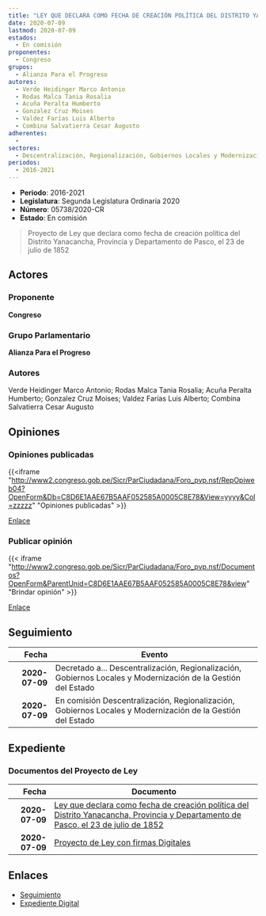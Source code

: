```yaml
---
title: "LEY QUE DECLARA COMO FECHA DE CREACIÓN POLÍTICA DEL DISTRITO YANACANCHA, PROVINCIA Y DEPARTAMENTO DE PASCO, EL 23 DE JULIO DE 1852"
date: 2020-07-09
lastmod: 2020-07-09
estados: 
  - En comisión
proponentes: 
  - Congreso
grupos: 
  - Alianza Para el Progreso
autores: 
  - Verde Heidinger Marco Antonio
  - Rodas Malca Tania Rosalia
  - Acuña Peralta Humberto
  - Gonzalez Cruz Moises
  - Valdez Farías Luis Alberto
  - Combina Salvatierra Cesar Augusto
adherentes: 
  - 
sectores: 
  - Descentralización, Regionalización, Gobiernos Locales y Modernización de la Gestión del Estado
periodos: 
  - 2016-2021
---
```


- **Periodo**: 2016-2021
- **Legislatura**: Segunda Legislatura Ordinaria 2020
- **Número**: 05738/2020-CR
- **Estado**: En comisión

> Proyecto de Ley que declara como fecha de creación política del Distrito Yanacancha, Provincia y Departamento de Pasco, el 23 de julio de 1852


## Actores

### Proponente

**Congreso**

### Grupo Parlamentario

**Alianza Para el Progreso**

### Autores

Verde Heidinger Marco Antonio; Rodas Malca Tania Rosalia; Acuña Peralta Humberto; Gonzalez Cruz Moises; Valdez Farías Luis Alberto; Combina Salvatierra Cesar Augusto


## Opiniones

### Opiniones publicadas

{{<iframe "http://www2.congreso.gob.pe/Sicr/ParCiudadana/Foro_pvp.nsf/RepOpiweb04?OpenForm&Db=C8D6E1AAE67B5AAF052585A0005C8E78&View=yyyy&Col=zzzzz" "Opiniones publicadas" >}}

[Enlace](http://www2.congreso.gob.pe/Sicr/ParCiudadana/Foro_pvp.nsf/RepOpiweb04?OpenForm&Db=C8D6E1AAE67B5AAF052585A0005C8E78&View=yyyy&Col=zzzzz)
### Publicar opinión

{{< iframe "http://www2.congreso.gob.pe/Sicr/ParCiudadana/Foro_pvp.nsf/Documentos?OpenForm&ParentUnid=C8D6E1AAE67B5AAF052585A0005C8E78&view" "Brindar opinión" >}}

[Enlace](http://www2.congreso.gob.pe/Sicr/ParCiudadana/Foro_pvp.nsf/Documentos?OpenForm&ParentUnid=C8D6E1AAE67B5AAF052585A0005C8E78&view)

## Seguimiento

| Fecha | Evento |
|------:|--------|
| **2020-07-09** | Decretado a... Descentralización, Regionalización, Gobiernos Locales y Modernización de la Gestión del Estado|
| **2020-07-09** | En comisión Descentralización, Regionalización, Gobiernos Locales y Modernización de la Gestión del Estado|


## Expediente


### Documentos del Proyecto de Ley

| Fecha | Documento |
|------:|--------|
| **2020-07-09** | [Ley que declara como fecha de creación política del Distrito Yanacancha, Provincia y Departamento de Pasco, el 23 de julio de 1852](http://www.leyes.congreso.gob.pe/Documentos/2016_2021/Proyectos_de_Ley_y_de_Resoluciones_Legislativas/PL05738_20200709.pdf) |
| **2020-07-09** | [Proyecto de Ley con firmas Digitales](http://www.leyes.congreso.gob.pe/Documentos/2016_2021/Proyectos_de_Ley_y_de_Resoluciones_Legislativas/Proyectos_Firmas_digitales/PL05738.pdf) |

## Enlaces 

- [Seguimiento](http://www2.congreso.gob.pe/Sicr/TraDocEstProc/CLProLey2016.nsf/f7fff46988ca05b1052578e100829cc7/097940a7f4a191b2052585a0006fa75b?OpenDocument)
- [Expediente Digital](http://www2.congreso.gob.pe/Sicr/TraDocEstProc/CLProLey2016.nsf/f7fff46988ca05b1052578e100829cc7/097940a7f4a191b2052585a0006fa75b?OpenDocument&Click=05257FB7005EB655.eb71d0cf91d8294e05256cdf006b5706/$Body/0.1C6C)
